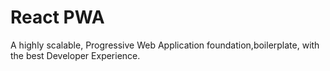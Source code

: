 
# React PWA
A highly scalable, Progressive Web Application foundation,boilerplate, with the best Developer Experience.